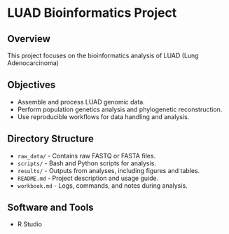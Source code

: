 # LUAD Bioinformatics Project

## Overview
This project focuses on the bioinformatics analysis of LUAD (Lung Adenocarcinoma) 

## Objectives
- Assemble and process LUAD genomic data.
- Perform population genetics analysis and phylogenetic reconstruction.
- Use reproducible workflows for data handling and analysis.

## Directory Structure
- `raw_data/` - Contains raw FASTQ or FASTA files.
- `scripts/` - Bash and Python scripts for analysis.
- `results/` - Outputs from analyses, including figures and tables.
- `README.md` - Project description and usage guide.
- `workbook.md` - Logs, commands, and notes during analysis.


## Software and Tools
- R Studio 
